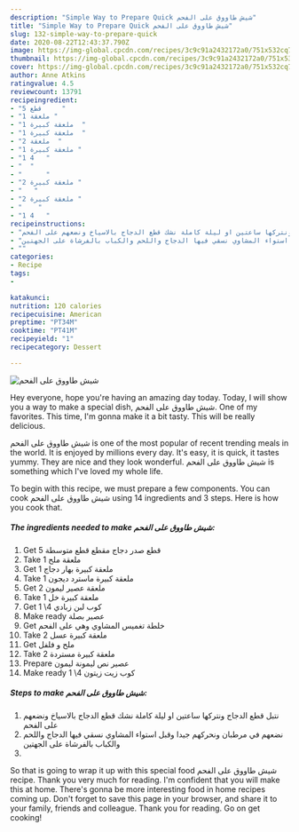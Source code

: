 ```yaml
---
description: "Simple Way to Prepare Quick شيش طاووق على الفحم"
title: "Simple Way to Prepare Quick شيش طاووق على الفحم"
slug: 132-simple-way-to-prepare-quick
date: 2020-08-22T12:43:37.790Z
image: https://img-global.cpcdn.com/recipes/3c9c91a2432172a0/751x532cq70/الصورة-الرئيسية-لوصفةشيش-طاووق-على-الفحم.jpg
thumbnail: https://img-global.cpcdn.com/recipes/3c9c91a2432172a0/751x532cq70/الصورة-الرئيسية-لوصفةشيش-طاووق-على-الفحم.jpg
cover: https://img-global.cpcdn.com/recipes/3c9c91a2432172a0/751x532cq70/الصورة-الرئيسية-لوصفةشيش-طاووق-على-الفحم.jpg
author: Anne Atkins
ratingvalue: 4.5
reviewcount: 13791
recipeingredient:
- "5 قطع     "
- "1 ملعقة "
- "1 ملعقة كبيرة  "
- "1 ملعقة كبيرة  "
- "2 ملعقة  "
- "1 ملعقة كبيرة "
- "1 4   "
- "  "
- "      "
- "2 ملعقة كبيرة "
- "   "
- "2 ملعقة كبيرة "
- "    "
- "1 4   "
recipeinstructions:
- "نتبل قطع الدجاج ونتركها ساعتين او ليلة كاملة نشك قطع الدجاج بالاسياخ ونضعهم على الفحم"
- "نضعهم في مرطبان ونحركهم جيدا وقبل استواء المشاوي نسقي فيها الدجاج واللحم والكباب بالفرشاة على الجهتين"
- ""
categories:
- Recipe
tags:
- 

katakunci:  
nutrition: 120 calories
recipecuisine: American
preptime: "PT34M"
cooktime: "PT41M"
recipeyield: "1"
recipecategory: Dessert

---
```



![شيش طاووق على الفحم](https://img-global.cpcdn.com/recipes/3c9c91a2432172a0/751x532cq70/الصورة-الرئيسية-لوصفةشيش-طاووق-على-الفحم.jpg)

Hey everyone, hope you're having an amazing day today. Today, I will show you a way to make a special dish, شيش طاووق على الفحم. One of my favorites. This time, I'm gonna make it a bit tasty. This will be really delicious.

شيش طاووق على الفحم is one of the most popular of recent trending meals in the world. It is enjoyed by millions every day. It's easy, it is quick, it tastes yummy. They are nice and they look wonderful. شيش طاووق على الفحم is something which I've loved my whole life.




To begin with this recipe, we must prepare a few components. You can cook شيش طاووق على الفحم using 14 ingredients and 3 steps. Here is how you cook that.

<!--inarticleads1-->

##### The ingredients needed to make شيش طاووق على الفحم:

1. Get 5 قطع صدر دجاج مقطع قطع متوسطة
1. Take 1 ملعقة ملح
1. Get 1 ملعقة كبيرة بهار دجاج
1. Take 1 ملعقة كبيرة ماسترد ديجون
1. Get 2 ملعقة عصير ليمون
1. Take 1 ملعقة كبيرة خل
1. Get 1 \4 كوب لبن زبادي
1. Make ready  عصير بصلة
1. Get  خلطة تغميس المشاوي وهي على الفحم
1. Take 2 ملعقة كبيرة عسل
1. Get  ملح و فلفل
1. Take 2 ملعقة كبيرة مستردة
1. Prepare  عصير نص ليمونة ليمون
1. Make ready 1 \4 كوب زيت زيتون




<!--inarticleads2-->

##### Steps to make شيش طاووق على الفحم:

1. نتبل قطع الدجاج ونتركها ساعتين او ليلة كاملة نشك قطع الدجاج بالاسياخ ونضعهم على الفحم
1. نضعهم في مرطبان ونحركهم جيدا وقبل استواء المشاوي نسقي فيها الدجاج واللحم والكباب بالفرشاة على الجهتين
1. 




So that is going to wrap it up with this special food شيش طاووق على الفحم recipe. Thank you very much for reading. I'm confident that you will make this at home. There's gonna be more interesting food in home recipes coming up. Don't forget to save this page in your browser, and share it to your family, friends and colleague. Thank you for reading. Go on get cooking!
